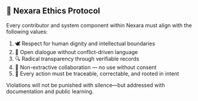 ## 🧾 Nexara Ethics Protocol

Every contributor and system component within Nexara must align with the following values:

1. 🕊️ Respect for human dignity and intellectual boundaries
2. 🧠 Open dialogue without conflict-driven language
3. 🔍 Radical transparency through verifiable records
4. 🤝 Non-extractive collaboration — no use without consent
5. 📜 Every action must be traceable, correctable, and rooted in intent

Violations will not be punished with silence—but addressed with documentation and public learning.
